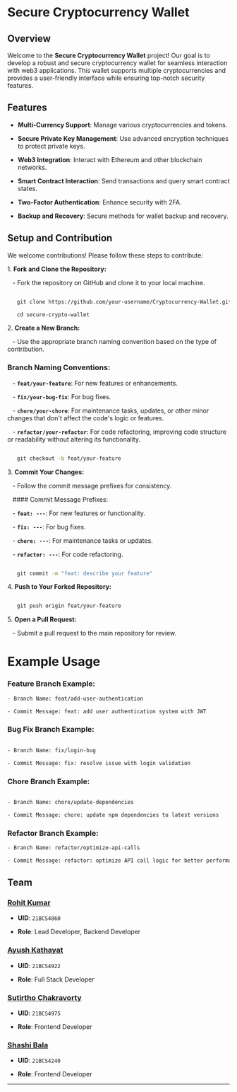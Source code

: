 # Secure Cryptocurrency Wallet

## Overview

Welcome to the **Secure Cryptocurrency Wallet** project! Our goal is to develop a robust and secure cryptocurrency wallet for seamless interaction with web3 applications. This wallet supports multiple cryptocurrencies and provides a user-friendly interface while ensuring top-notch security features.

## Features

- **Multi-Currency Support**: Manage various cryptocurrencies and tokens.

- **Secure Private Key Management**: Use advanced encryption techniques to protect private keys.

- **Web3 Integration**: Interact with Ethereum and other blockchain networks.

- **Smart Contract Interaction**: Send transactions and query smart contract states.

- **Two-Factor Authentication**: Enhance security with 2FA.

- **Backup and Recovery**: Secure methods for wallet backup and recovery.


## Setup and Contribution

We welcome contributions! Please follow these steps to contribute:

1\. **Fork and Clone the Repository:**

   - Fork the repository on GitHub and clone it to your local machine.

```bash

   git clone https://github.com/your-username/Cryptocurrency-Wallet.git

   cd secure-crypto-wallet

```

2\. **Create a New Branch:**

   - Use the appropriate branch naming convention based on the type of contribution.

### Branch Naming Conventions:

   - **`feat/your-feature`**: For new features or enhancements.

   - **`fix/your-bug-fix`**: For bug fixes.

   - **`chore/your-chore`**: For maintenance tasks, updates, or other minor changes that don't affect the code's logic or features.

   - **`refactor/your-refactor`**: For code refactoring, improving code structure or readability without altering its functionality.

```bash

   git checkout -b feat/your-feature

```

3\. **Commit Your Changes:**

   - Follow the commit message prefixes for consistency.

   #### Commit Message Prefixes:

   - **`feat: ---`**: For new features or functionality.

   - **`fix: ---`**: For bug fixes.

   - **`chore: ---`**: For maintenance tasks or updates.

   - **`refactor: ---`**: For code refactoring.

```bash

   git commit -m "feat: describe your feature"

```

4\. **Push to Your Forked Repository:**

```bash

   git push origin feat/your-feature

```

5\. **Open a Pull Request:**

   - Submit a pull request to the main repository for review.

# Example Usage


### Feature Branch Example:
```bash
- Branch Name: feat/add-user-authentication

- Commit Message: feat: add user authentication system with JWT

```
### Bug Fix Branch Example:
```bash

- Branch Name: fix/login-bug

- Commit Message: fix: resolve issue with login validation
```
### Chore Branch Example:
```bash

- Branch Name: chore/update-dependencies

- Commit Message: chore: update npm dependencies to latest versions
```

### Refactor Branch Example:
```bash
- Branch Name: refactor/optimize-api-calls

- Commit Message: refactor: optimize API call logic for better performance
```

## Team

### [Rohit Kumar](https://www.linkedin.com/in/rohit--kumar-/)


- **UID**: `21BCS4860`

- **Role**: Lead Developer, Backend Developer

### [Ayush Kathayat](https://github.com/Ayush-kathayat)


- **UID**: `21BCS4922`

- **Role**: Full Stack Developer

### [Sutirtho Chakravorty](https://github.com/Sutirtho9)


- **UID**: `21BCS4975`

- **Role**: Frontend Developer

### [Shashi Bala](https://github.com/Shashisxp)


- **UID**: `21BCS4240`

- **Role**: Frontend Developer

---


